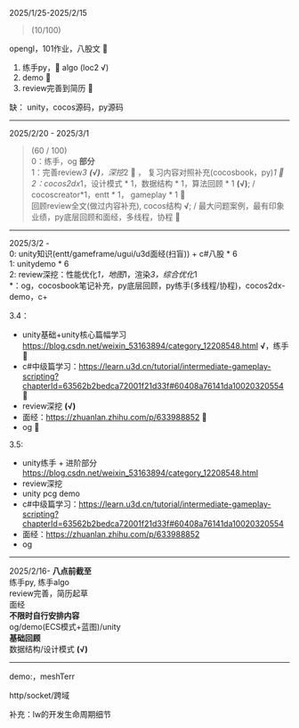 2025/1/25-2025/2/15  
> (10/100)

opengl，101作业，八股文  🚫  

1. 练手py，🚫 algo  (loc2 √)  
2. demo  🚫  
3. review完善到简历  🚫  

缺：
unity，cocos源码，py源码

---  
2025/2/20 - 2025/3/1  
> (60 / 100)  
0：练手，og  **部分**  
1：完善review*3 **(√)**，深挖*2 🚫 ， 复习内容对照补充(cocosbook，py)*1  🚫    
2：cocos2dx*1，设计模式 * 1，数据结构 * 1，算法回顾 * 1  **(√)**;  /  cocoscreator*1，entt * 1， gameplay * 1 🚫    
回顾review全文(做过内容补充), cocos结构 **√**;  /  最大问题案例，最有印象业绩，py底层回顾和面经，多线程，协程 🚫   

---
2025/3/2 -   
0: unity知识(entt/gameframe/ugui/u3d面经(扫盲)) + c#八股 * 6  
1: unitydemo * 6  
2: review深挖：性能优化*1，地图*1，渲染*3，综合优化*1  
*：og，cocosbook笔记补充，py底层回顾，py练手(多线程/协程)，cocos2dx-demo，c+  

3.4：  
- unity基础+unity核心篇幅学习 https://blog.csdn.net/weixin_53163894/category_12208548.html **√**，练手 🚫   
- c#中级篇学习：https://learn.u3d.cn/tutorial/intermediate-gameplay-scripting?chapterId=63562b2bedca72001f21d33f#60408a76141da10020320554  🚫   
- review深挖 **(√)**  
- 面经：https://zhuanlan.zhihu.com/p/633988852 🚫    
- og 🚫

3.5:
- unity练手 + 进阶部分 https://blog.csdn.net/weixin_53163894/category_12208548.html  
- review深挖 
- unity pcg demo  
- c#中级篇学习：https://learn.u3d.cn/tutorial/intermediate-gameplay-scripting?chapterId=63562b2bedca72001f21d33f#60408a76141da10020320554    
- 面经：https://zhuanlan.zhihu.com/p/633988852  
- og  

---
2025/2/16- 
**八点前截至**  
练手py, 练手algo  
review完善，简历起草  
面经  
**不限时自行安排内容**  
og/demo(ECS模式+蓝图)/unity  
**基础回顾**  
数据结构/设计模式 **(√)**

---
demo:，meshTerr

http/socket/跨域

补充：lw的开发生命周期细节
